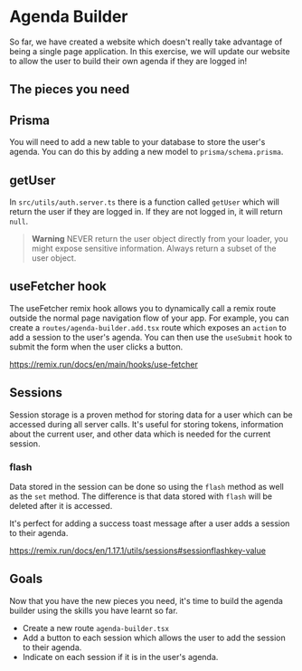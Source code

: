 # Agenda Builder

So far, we have created a website which doesn't really take advantage of being a single page application. In this exercise, we will update our website to allow the user to build their own agenda if they are logged in!

## The pieces you need

## Prisma

You will need to add a new table to your database to store the user's agenda. You can do this by adding a new model to `prisma/schema.prisma`.

## getUser

In `src/utils/auth.server.ts` there is a function called `getUser` which will return the user if they are logged in. If they are not logged in, it will return `null`.

> **Warning**
> NEVER return the user object directly from your loader, you might expose sensitive information. Always return a subset of the user object.

## useFetcher hook

The useFetcher remix hook allows you to dynamically call a remix route outside the normal page navigation flow of your app. For example, you can create a `routes/agenda-builder.add.tsx` route which exposes an `action` to add a session to the user's agenda. You can then use the `useSubmit` hook to submit the form when the user clicks a button.

https://remix.run/docs/en/main/hooks/use-fetcher

## Sessions

Session storage is a proven method for storing data for a user which can be accessed during all server calls. It's useful for storing tokens, information about the current user, and other data which is needed for the current session.

### flash

Data stored in the session can be done so using the `flash` method as well as the `set` method. The difference is that data stored with `flash` will be deleted after it is accessed.

It's perfect for adding a success toast message after a user adds a session to their agenda.

https://remix.run/docs/en/1.17.1/utils/sessions#sessionflashkey-value

## Goals

Now that you have the new pieces you need, it's time to build the agenda builder using the skills you have learnt so far.

* Create a new route `agenda-builder.tsx`
* Add a button to each session which allows the user to add the session to their agenda.
* Indicate on each session if it is in the user's agenda.